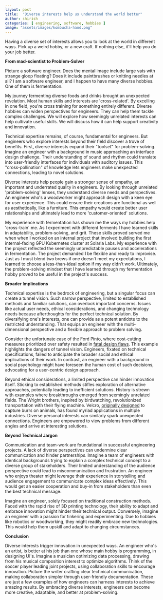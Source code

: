 ```yaml
---
layout: post
title:  "Diverse interests help us understand the world better"
author: shirish
categories: [ engineering, software, hobbies ]
image: "assets/images/kombucha-hand.png"
---
```


Having a diverse set of interests allows you to look at the world in different ways. Pick up a weird hobby, or a new craft. If nothing else, it'll help you do your job better.

**From mad-scientist to Problem-Solver**

Picture a software engineer. Does the mental image include large vats with strange gloop floating? Does it include paintbrushes or knitting needles at all? I am a software engineer, and I happen to have many diverse hobbies. One of them is fermentation.

My journey fermenting diverse foods and drinks brought an unexpected revelation. Most human skills and interests are 'cross-related'. By excelling in one field, you're cross training for something entirely different. Diverse hobbies can widen perspectives for engineers. They can help them tackle complex challenges. We will explore how seemingly unrelated interests can help cultivate useful skills. We will discuss how it can help support creativity and innovation.

Technical expertise remains, of course, fundamental for engineers. But engineers who explore interests beyond their field discover a trove of benefits.
First, diverse interests expand their "toolset" for problem-solving. Imagine an engineer with a background in music approaching an interface design challenge. Their understanding of sound and rhythm could translate into user-friendly interfaces for individuals with auditory issues. This "cross-pollination" of knowledge lets engineers make unexpected connections, leading to novel solutions.

Diverse interests help people gain a stronger sense of empathy, an important and underrated quality in engineers. By looking through unrelated 'problem-solving' lenses, they understand diverse needs and perspectives. An engineer who's a woodworker might approach design with a keen eye for user experience. This could ensure their creations are functional as well as aesthetically, like a furniture. This empathy would create better user relationships and ultimately lead to more 'customer-oriented' solutions.

My experience with fermentation has shown me the ways my hobbies help 'cross-train' me. As I experiment with different ferments I have learned skills in adaptability, problem-solving, and grit. These skills proved served me when when I worked on an internal project that involved building the first internal-facing GPU Kubernetes cluster at Solaria Labs. My experience with the project reflected the seemingly unpredictable pauses and accelerations in fermentation. The project demanded I be flexible and ready to improvise. Just as I must blend two brews if one doesn't meet my expectations, I learned to choose a less-than-ideal option if my way didn't work. Ultimately, the problem-solving mindset that I have learned through my fermentation hobby proved to be useful in the project's success.

**Broader Implications**

Technical expertise is the bedrock of engineering, but a singular focus can create a tunnel vision. Such narrow perspective, limited to established methods and familiar solutions, can overlook important concerns. Issues like actual user needs, ethical considerations, and changing technology needs because afterthoughts for the perfect technical solution. By diversifying one's interests, one can provide as a potent antidote to the restricted understanding. That equips an engineer with the multi-dimensional perspective and a flexible approach to problem solving.

Consider the unfortunate case of the Ford Pinto, where cost-cutting measures prioritized over safety resulted in [fatal design flaws](https://www.popularmechanics.com/cars/a6700/top-automotive-engineering-failures-ford-pinto-fuel-tanks/). This example highlights the dangers of tunnel vision. Engineers, fixated on technical specifications, failed to anticipate the broader social and ethical implications of their work. In contrast, an engineer with a background in social psychology might have foreseen the human cost of such decisions, advocating for a user-centric design approach.

Beyond ethical considerations, a limited perspective can hinder innovation itself. Sticking to established methods stifles exploration of alternative approaches, potentially leading to inefficient solutions. History is strewn with examples where breakthroughs emerged from seemingly unrelated fields. The Wright brothers, inspired by birdwatching, revolutionized transportation with their flying machine. Velcro, [originally designed](https://www.loc.gov/everyday-mysteries/technology/item/who-came-up-with-the-idea-for-velcro/) to capture burrs on animals, has found myriad applications in multiple industries. Diverse personal interests can similarly spark unexpected connections. Engineers are empowered to view problems from different angles and arrive at interesting solutions.

**Beyond Technical Jargon**

Communication and team-work are foundational in successful engineering projects. A lack of diverse perspectives can undermine clear communication and hinder partnerships. Imagine a team of engineers with identical backgrounds trying to explain a complex technical concept to a diverse group of stakeholders. Their limited understanding of the audience perspective could lead to miscommunication and frustration. An engineer who enjoys theater might leverage their experience in storytelling and audience engagement to communicate complex ideas effectively. This would get an easier cooperation and buy-in from stakeholders than even the best technical message.

Imagine an engineer, solely focused on traditional construction methods. Faced with the rapid rise of 3D printing technology, their ability to adapt and embrace innovation might hinder their technical output. Conversely, imagine an engineer with a passion for tinkering and experimenting. Due to hobbies like robotics or woodworking, they might readily embrace new technologies. This would help them upskill and adapt to changing circumstances.

**Conclusion**

Diverse interests trigger innovation in unexpected ways. An engineer who's an artist, is better at his job than one whose main hobby is programming, in designing UI's. Imagine a musician optimizing data processing, drawing from his musical composition interest to optimize algorithms. Think of the soccer player leading joint projects, using collaboration skills to encourage innovation. Picture the writer crafting clear technical communication, making collaboration simpler through user-friendly documentation. These are just a few examples of how engineers can harness interests to achieve amazing results. By embracing diverse interests, engineers can become more creative, adaptable, and better at problem-solving.